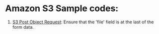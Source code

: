 # Amazon S3 Sample codes:

1. [S3 Post Object Request](http://ritishgumber.github.io/S3SampleCodes/PostObject.html): Ensure that the 'file' field is at the last of the form data.
